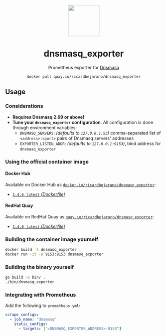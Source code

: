 <div align="center">
  <p><img src="https://em-content.zobj.net/thumbs/160/apple/391/fire_1f525.png" width="100px"></p>
  <h1>dnsmasq_exporter</h1>
  <p>Prometheus exporter for <a href="https://thekelleys.org.uk/dnsmasq/doc.html">Dnsmasq</a></p>
  <code>docker pull quay.io/ricardbejarano/dnsmasq_exporter</code>
</div>


## Usage

### Considerations

* **Requires Dnsmasq 2.69 or above!**
* **Tune your `dnsmasq_exporter` configuration**. All configuration is done through environment variables:
  * `DNSMASQ_SERVERS`: *(defaults to `127.0.0.1:53`)* comma-separated list of `<address>:<port>` pairs of Dnsmasq servers' addresses
  * `EXPORTER_LISTEN_ADDR`: *(defaults to `127.0.0.1:9153`)*, bind address for `dnsmasq_exporter`

### Using the official container image

#### Docker Hub

Available on Docker Hub as [`docker.io/ricardbejarano/dnsmasq_exporter`](https://hub.docker.com/r/ricardbejarano/dnsmasq_exporter):

- [`1.4.6`, `latest` *(Dockerfile)*](Dockerfile)

#### RedHat Quay

Available on RedHat Quay as [`quay.io/ricardbejarano/dnsmasq_exporter`](https://quay.io/repository/ricardbejarano/dnsmasq_exporter):

- [`1.4.6`, `latest` *(Dockerfile)*](Dockerfile)

### Building the container image yourself

```bash
docker build -t dnsmasq_exporter .
docker run -it -p 9153:9153 dnsmasq_exporter
```

### Building the binary yourself

```bash
go build -o bin/ .
./bin/dnsmasq_exporter
```

### Integrating with Prometheus

Add the following to `prometheus.yml`:

```yaml
scrape_configs:
  - job_name: "dnsmasq"
    static_configs:
      - targets: ["<DNSMASQ_EXPORTER_ADDRESS>:9153"]
```
